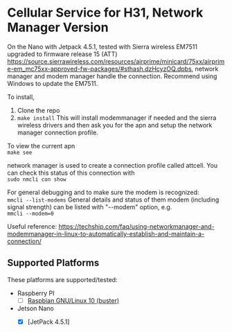 # Cellular Service for H31, Network Manager Version

On the Nano with Jetpack 4.5.1, tested with Sierra wireless EM7511 upgraded to firmware release 15 (ATT) https://source.sierrawireless.com/resources/airprime/minicard/75xx/airprime-em_mc75xx-approved-fw-packages/#sthash.dzHcyzOQ.dpbs, network manager and modem manager handle the connection. Recommend using Windows to update the EM7511.

To install, 
1. Clone the repo
2. ```make install```  This will install modemmanager if needed and the sierra wireless drivers and then ask you for the apn and setup the network manager connection profile.

To view the current apn  
```make see```

network manager is used to create a connection profile called attcell. You can check this status of this connection with  
```sudo nmcli con show```

For general debugging and to make sure the modem is recognized:  
```mmcli --list-modems```
General details and status of them modem (including signal strength) can be listed with "--modem" option, e.g.  
```mmcli --modem=0```    

Useful reference: https://techship.com/faq/using-networkmanager-and-modemmanager-in-linux-to-automatically-establish-and-maintain-a-connection/


## Supported Platforms
These platforms are supported/tested:

 * Raspberry PI
   - [ ] [Raspbian GNU/Linux 10 (buster)](https://www.raspberrypi.org/downloads/raspbian/)
* Jetson Nano
   - [x] [JetPack 4.5.1]



